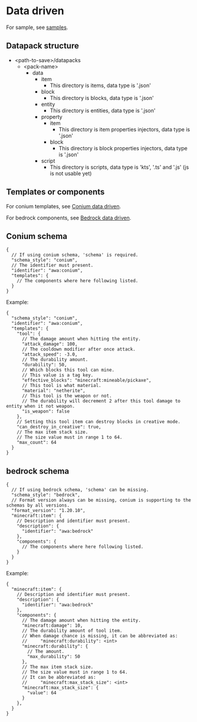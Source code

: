 # Data driven
For sample, see [samples](/sample).

## Datapack structure

+ \<path-to-save\>/datapacks
    + \<pack-name\>
        + data
            + item
                + This directory is items, data type is '.json'
            + block
                + This directory is blocks, data type is '.json'
            + entity
                + This directory is entities, data type is '.json'
            + property
                + item
                    + This directory is item properties injectors, data type is '.json'
                + block
                    + This directory is block properties injectors, data type is '.json'
            + script
                + This directory is scripts, data type is 'kts', '.ts' and '.js' (js is not usable yet)

## Templates or components

For conium templates, see [Conium data driven](/document/data-driven/conium/README.md). 

For bedrock components, see [Bedrock data driven](/document/data-driven/bedrock/README.md).

## Conium schema

```json5
{
  // If using conium schema, 'schema' is required.
  "schema_style": "conium",
  // The identifier must present.
  "identifier": "awa:conium",
  "templates": {
    // The components where here following listed.
  }
}
```

Example:

```json5
{
  "schema_style": "conium",
  "identifier": "awa:conium",
  "templates": {
    "tool": {
      // The damage amount when hitting the entity.
      "attack_damage": 100,
      // The cooldown modifier after once attack.
      "attack_speed": -3.0,
      // The durability amount.
      "durability": 50,
      // Which blocks this tool can mine.
      // This value is a tag key.
      "effective_blocks": "minecraft:mineable/pickaxe",
      // This tool is what material.
      "material": "netherite",
      // This tool is the weapon or not.
      // The durability will decrement 2 after this tool damage to entity when it not weapon.
      "is_weapon": false
    },
    // Setting this tool item can destroy blocks in creative mode.
    "can_destroy_in_creative": true,
    // The max item stack size.
    // The size value must in range 1 to 64.
    "max_count": 64
  }
}
```

## bedrock schema

```json5
{
  // If using bedrock schema, 'schema' can be missing.
  "schema_style": "bedrock",
  // Format version always can be missing, conium is supporting to the schemas by all versions. 
  "format_version": "1.20.10",
  "minecraft:item": {
    // Description and identifier must present.
    "description": {
      "identifier": "awa:bedrock"
    },
    "components": {
      // The components where here following listed.
    }
  }
}
```

Example:

```json5
{
  "minecraft:item": {
    // Description and identifier must present.
    "description": {
      "identifier": "awa:bedrock"
    },
    "components": {
      // The damage amount when hitting the entity.
      "minecraft:damage": 10,
      // The durability amount of tool item.
      // When damage chance is missing, it can be abbreviated as:
      //     "minecraft:durability": <int>
      "minecraft:durability": {
        // The amount.
        "max_durability": 50
      },
      // The max item stack size.
      // The size value must in range 1 to 64.
      // It can be abbreviated as:
      //     "minecraft:max_stack_size": <int>
      "minecraft:max_stack_size": {
        "value": 64
      }
    },
  }
}
```
